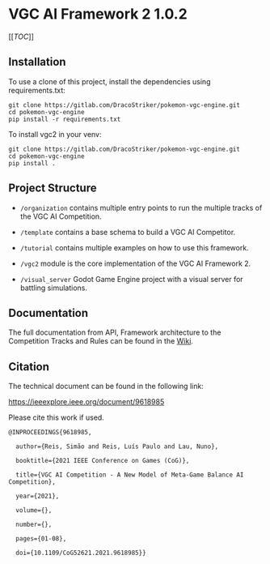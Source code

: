 # VGC AI Framework 2 1.0.2

[[_TOC_]]

## Installation

To use a clone of this project, install the dependencies using requirements.txt:

```
git clone https://gitlab.com/DracoStriker/pokemon-vgc-engine.git
cd pokemon-vgc-engine
pip install -r requirements.txt
```

To install vgc2 in your venv:

```
git clone https://gitlab.com/DracoStriker/pokemon-vgc-engine.git
cd pokemon-vgc-engine
pip install .
```

## Project Structure

* `/organization` contains multiple entry points to run the multiple tracks of the VGC AI Competition.

* `/template` contains a base schema to build a VGC AI Competitor.

* `/tutorial` contains multiple examples on how to use this framework.

* `/vgc2` module is the core implementation of the VGC AI Framework 2.

* `/visual_server` Godot Game Engine project with a visual server for battling simulations.

## Documentation

The full documentation from API, Framework architecture to the Competition Tracks and
Rules can be found in the [Wiki](https://gitlab.com/DracoStriker/pokemon-vgc-engine/-/wikis/home).

## Citation

The technical document can be found in the following link:

https://ieeexplore.ieee.org/document/9618985

Please cite this work if used.

```
@INPROCEEDINGS{9618985,

  author={Reis, Simão and Reis, Luís Paulo and Lau, Nuno},

  booktitle={2021 IEEE Conference on Games (CoG)}, 

  title={VGC AI Competition - A New Model of Meta-Game Balance AI Competition}, 

  year={2021},

  volume={},

  number={},

  pages={01-08},

  doi={10.1109/CoG52621.2021.9618985}}
```